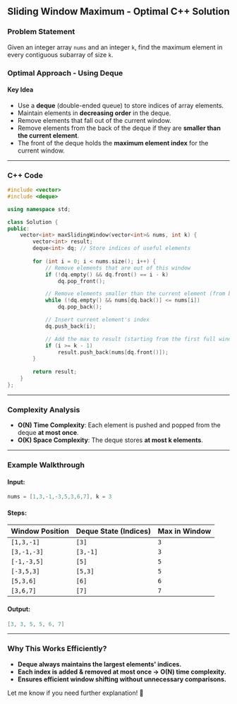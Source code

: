 ## Sliding Window Maximum - Optimal C++ Solution

### Problem Statement
Given an integer array `nums` and an integer `k`, find the maximum element in every contiguous subarray of size `k`.

### **Optimal Approach - Using Deque**
#### **Key Idea**
- Use a **deque** (double-ended queue) to store indices of array elements.
- Maintain elements in **decreasing order** in the deque.
- Remove elements that fall out of the current window.
- Remove elements from the back of the deque if they are **smaller than the current element**.
- The front of the deque holds the **maximum element index** for the current window.

---

### **C++ Code**
```cpp
#include <vector>
#include <deque>

using namespace std;

class Solution {
public:
    vector<int> maxSlidingWindow(vector<int>& nums, int k) {
        vector<int> result;
        deque<int> dq; // Store indices of useful elements
        
        for (int i = 0; i < nums.size(); i++) {
            // Remove elements that are out of this window
            if (!dq.empty() && dq.front() == i - k)
                dq.pop_front();

            // Remove elements smaller than the current element (from back)
            while (!dq.empty() && nums[dq.back()] <= nums[i])
                dq.pop_back();

            // Insert current element's index
            dq.push_back(i);

            // Add the max to result (starting from the first full window)
            if (i >= k - 1)
                result.push_back(nums[dq.front()]);
        }
        
        return result;
    }
};
```

---

### **Complexity Analysis**
- **O(N) Time Complexity**: Each element is pushed and popped from the deque **at most once**.
- **O(K) Space Complexity**: The deque stores **at most k elements**.

---

### **Example Walkthrough**
#### **Input:**
```cpp
nums = [1,3,-1,-3,5,3,6,7], k = 3
```
#### **Steps:**
| Window Position | Deque State (Indices) | Max in Window |
|---------------|--------------------|---------------|
| `[1,3,-1]`   | `[3]`               | `3` |
| `[3,-1,-3]`  | `[3,-1]`            | `3` |
| `[-1,-3,5]`  | `[5]`               | `5` |
| `[-3,5,3]`   | `[5,3]`             | `5` |
| `[5,3,6]`    | `[6]`               | `6` |
| `[3,6,7]`    | `[7]`               | `7` |

#### **Output:**
```cpp
[3, 3, 5, 5, 6, 7]
```

---

### **Why This Works Efficiently?**
- **Deque always maintains the largest elements' indices.**
- **Each index is added & removed at most once → O(N) time complexity.**
- **Ensures efficient window shifting without unnecessary comparisons.**

Let me know if you need further explanation! 🚀